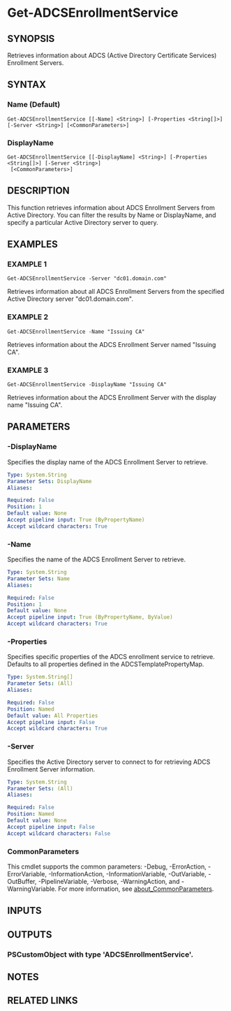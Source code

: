 ﻿---
external help file: PSADCSToolkit-help.xml
Module Name: PSADCSToolkit
online version:
schema: 2.0.0
---

# Get-ADCSEnrollmentService

## SYNOPSIS
Retrieves information about ADCS (Active Directory Certificate Services) Enrollment Servers.

## SYNTAX

### Name (Default)
```
Get-ADCSEnrollmentService [[-Name] <String>] [-Properties <String[]>] [-Server <String>] [<CommonParameters>]
```

### DisplayName
```
Get-ADCSEnrollmentService [[-DisplayName] <String>] [-Properties <String[]>] [-Server <String>]
 [<CommonParameters>]
```

## DESCRIPTION
This function retrieves information about ADCS Enrollment Servers from Active Directory.
You can filter the results by Name or DisplayName, and specify a particular Active Directory server to query.

## EXAMPLES

### EXAMPLE 1
```
Get-ADCSEnrollmentService -Server "dc01.domain.com"
```

Retrieves information about all ADCS Enrollment Servers from the specified Active Directory server "dc01.domain.com".

### EXAMPLE 2
```
Get-ADCSEnrollmentService -Name "Issuing CA"
```

Retrieves information about the ADCS Enrollment Server named "Issuing CA".

### EXAMPLE 3
```
Get-ADCSEnrollmentService -DisplayName "Issuing CA"
```

Retrieves information about the ADCS Enrollment Server with the display name "Issuing CA".

## PARAMETERS

### -DisplayName
Specifies the display name of the ADCS Enrollment Server to retrieve.

```yaml
Type: System.String
Parameter Sets: DisplayName
Aliases:

Required: False
Position: 1
Default value: None
Accept pipeline input: True (ByPropertyName)
Accept wildcard characters: True
```

### -Name
Specifies the name of the ADCS Enrollment Server to retrieve.

```yaml
Type: System.String
Parameter Sets: Name
Aliases:

Required: False
Position: 1
Default value: None
Accept pipeline input: True (ByPropertyName, ByValue)
Accept wildcard characters: True
```

### -Properties
Specifies specific properties of the ADCS enrollment service to retrieve.
Defaults to all properties defined in the ADCSTemplatePropertyMap.

```yaml
Type: System.String[]
Parameter Sets: (All)
Aliases:

Required: False
Position: Named
Default value: All Properties
Accept pipeline input: False
Accept wildcard characters: True
```

### -Server
Specifies the Active Directory server to connect to for retrieving ADCS Enrollment Server information.

```yaml
Type: System.String
Parameter Sets: (All)
Aliases:

Required: False
Position: Named
Default value: None
Accept pipeline input: False
Accept wildcard characters: False
```

### CommonParameters
This cmdlet supports the common parameters: -Debug, -ErrorAction, -ErrorVariable, -InformationAction, -InformationVariable, -OutVariable, -OutBuffer, -PipelineVariable, -Verbose, -WarningAction, and -WarningVariable. For more information, see [about_CommonParameters](http://go.microsoft.com/fwlink/?LinkID=113216).

## INPUTS

## OUTPUTS

### PSCustomObject with type 'ADCSEnrollmentService'.
## NOTES

## RELATED LINKS
